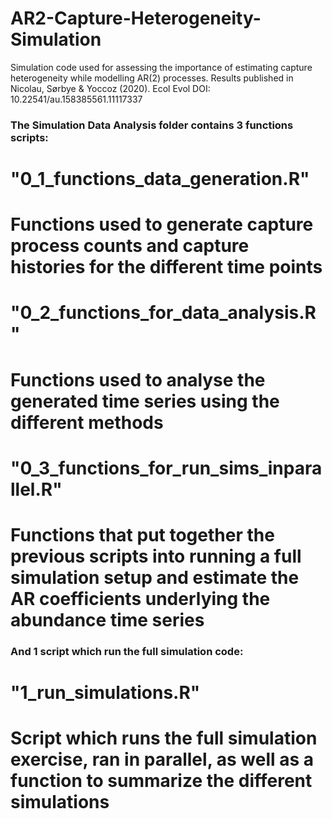 # AR2-Capture-Heterogeneity-Simulation
Simulation code used for assessing the importance of estimating capture heterogeneity while modelling AR(2) processes. 
Results published in Nicolau, Sørbye & Yoccoz (2020). Ecol Evol DOI: 10.22541/au.158385561.11117337 

### The Simulation Data Analysis folder contains 3 functions scripts:
# "0_1_functions_data_generation.R"
# Functions used to generate capture process counts and capture histories for the different time points

# "0_2_functions_for_data_analysis.R"
# Functions used to analyse the generated time series using the different methods

# "0_3_functions_for_run_sims_inparallel.R"
# Functions that put together the previous scripts into running a full simulation setup and estimate the AR coefficients underlying the abundance time series

### And 1 script which run the full simulation code:
# "1_run_simulations.R"
# Script which runs the full simulation exercise, ran in parallel, as well as a function to summarize the different simulations
